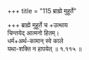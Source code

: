 +++
title = "115 ब्राह्मे मुहूर्ते"

+++
ब्राह्मे मुहूर्ते च +उत्थाय  
चिन्तयेद् आत्मनो हितम्।  
धर्म+अर्थ-कामान् स्वे काले  
यथा-शक्ति न हापयेत्  ॥ १.११५ ॥